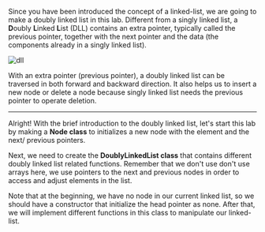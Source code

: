 <!--title={Setup a Doubly Linked List}--> 

<!--badges={Algorithms:30,Python:15}-->

<!--concepts={The Linked List, The Node}-->

Since you have been introduced the concept of a linked-list, we are going to make a doubly linked list in this lab. Different from a singly linked list, a **D**oubly **L**inked **L**ist (DLL) contains an extra pointer, typically called the previous pointer, together with the next pointer and the data (the components already in a singly linked list).

![dll](https://media.geeksforgeeks.org/wp-content/cdn-uploads/gq/2014/03/DLL1.png) 

With an extra pointer (previous pointer), a doubly linked list can be traversed in both forward and backward direction. It also helps us to insert a new node or delete a node because singly linked list needs the previous pointer to operate deletion.

---

Alright! With the brief introduction to the doubly linked list, let's start this lab by making a **Node class** to initializes a new node with the element and the next/ previous pointers.

Next, we need to create the **DoublyLinkedList class** that contains different doubly linked list related functions. Remember that we don't use don't use arrays here, we use pointers to the next and previous nodes in order to access and adjust elements in the list. 

Note that at the beginning, we have no node in our current linked list, so we should have a constructor that initialize the head pointer as none. After that, we will implement different functions in this class to manipulate our linked-list.
